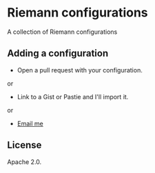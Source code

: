 # Riemann configurations

A collection of Riemann configurations

## Adding a configuration

* Open a pull request with your configuration.

or

* Link to a Gist or Pastie and I'll import it.

or

* [Email me](mailto:james@lovedthanlost.net)

## License

Apache 2.0.

